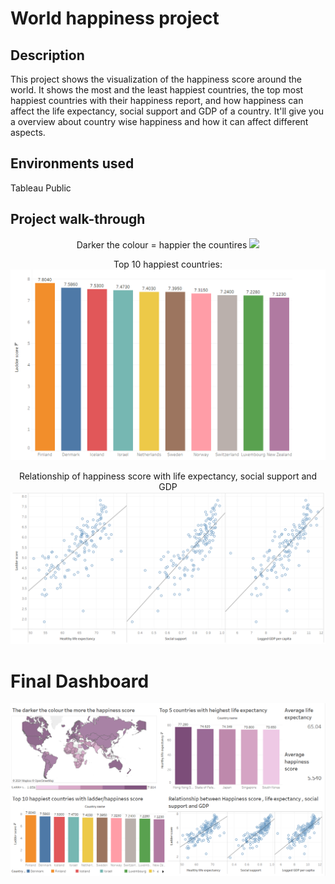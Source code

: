 # World happiness project
## Description 
This project shows the visualization of the happiness score around the world. It shows the most and the least happiest countries, the top most happiest countries with their happiness report,  and how happiness can affect the life expectancy, social support and GDP of a country. It'll give you a overview about country wise happiness and how it can affect different aspects. 

## Environments used
Tableau Public

## Project walk-through

<p align="center">
Darker the colour = happier the countires
<image src="worldhappiness(1).png"/> 
<p align="center">
Top 10 happiest countries: <br/> 
<img src="worldhappiness(2).png"/>
<p align="center">
Relationship of happiness score with life expectancy, social support and GDP   
<img src="worldhappiness(3).png"/>

# Final Dashboard
<img src="worldhappiness(4).png"/>





